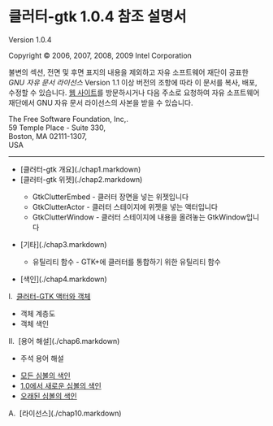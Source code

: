 # 클러터-gtk 1.0.4 참조 설명서 #

Version 1.0.4

Copyright &copy; 2006, 2007, 2008, 2009 Intel Corporation

불변의 섹션, 전면 및 후면 표지의 내용을 제외하고 자유 소프트웨어 재단이 공표한 _GNU 자유 문서 라이선스_ Version 1.1 이상 버전의 조항에 따라 이 문서를 복사, 배포, 수정할 수 있습니다. [웹 사이트](http://www.fsf.org)를 방문하시거나 다음 주소로 요청하여 자유 소프트웨어 재단에서 GNU 자유 문서 라이선스의 사본을 받을 수 있습니다.

The Free Software Foundation, Inc,.<br/>
59 Temple Place - Suite 330,<br/>
Boston, MA 02111-1307,<br/>
USA

---

<ul>
	<li>[클러터-gtk 개요](./chap1.markdown)</li>
	<li>[클러터-gtk 위젯](./chap2.markdown)</li>
</ul>
<ul>
	<ul>
		<li>GtkClutterEmbed - 클러터 장면을 넣는 위젯입니다</li>
		<li>GtkClutterActor - 클러터 스테이지에 위젯을 넣는 액터입니다</li>
		<li>GtkClutterWindow - 클러터 스테이지에 내용을 올려놓는 GtkWindow입니다</li>
	</ul>
</ul>
<ul>
	<li>[기타](./chap3.markdown)</li>
</ul>
<ul>
	<ul>
		<li>유틸리티 함수 - GTK+에 클러터를 통합하기 위한 유틸리티 함수</li>
	</ul>
</ul>
<ul>
	<li>[색인](./chap4.markdown)</li>
</ul>

I.&nbsp;&nbsp;[클러터-GTK 액터와 객체](./chap5.markdown)
<ul>
	<li>객체 계층도</li>
	<li>객체 색인</li>
</ul>
II.&nbsp;&nbsp;[용어 해설](./chap6.markdown)
<ul>
	<li>주석 용어 해설</li>
</ul>

<ul>
	<li><a href="chap7.markdown">모든 심볼의 색인</a></li>
	<li><a href="chap8.markdown">1.0에서 새로운 심볼의 색인</a></li>
	<li><a href="chap9.markdown">오래된 심볼의 색인</a></li>
</ul>
A.&nbsp;&nbsp;[라이선스](./chap10.markdown)
